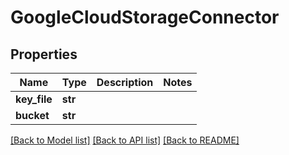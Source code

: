 # GoogleCloudStorageConnector

## Properties
Name | Type | Description | Notes
------------ | ------------- | ------------- | -------------
**key_file** | **str** |  | 
**bucket** | **str** |  | 

[[Back to Model list]](../README.md#documentation-for-models) [[Back to API list]](../README.md#documentation-for-api-endpoints) [[Back to README]](../README.md)

